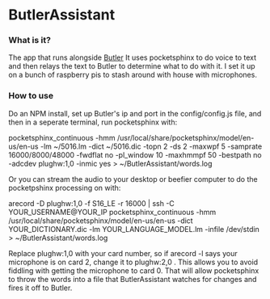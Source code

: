# ButlerAssistant

<h3>What is it?</h3>
<p>The app that runs alongside <a href="https://github.com/mingram8/Butler">Butler</a> It uses pocketsphinx to do voice to text and then relays the text to Butler to determine what to do with it. I set it up on a bunch of raspberry pis to stash around with house with microphones.</p>

<h3>How to use</h3>

<p>Do an NPM install, set up Butler's ip and port in the config/config.js file, and then in a seperate terminal, run pocketsphinx with:</p>

<p>pocketsphinx_continuous -hmm /usr/local/share/pocketsphinx/model/en-us/en-us -lm ~/5016.lm -dict ~/5016.dic -topn 2 -ds 2 -maxwpf 5 -samprate 16000/8000/48000 -fwdflat no -pl_window 10 -maxhmmpf 50 -bestpath no -adcdev plughw:1,0 -inmic yes > ~/ButlerAssistant/words.log</p>

<p>Or you can stream the audio to your desktop or beefier computer to do the pocketpshinx processing on with:</p>

<p>arecord -D plughw:1,0 -f S16_LE -r 16000 | ssh -C YOUR_USERNAME@YOUR_IP pocketsphinx_continuous -hmm /usr/local/share/pocketsphinx/model/en-us/en-us -dict YOUR_DICTIONARY.dic -lm YOUR_LANGUAGE_MODEL.lm -infile /dev/stdin > ~/ButlerAssistant/words.log</p>

<p>Replace plughw:1,0 with your card number, so if arecord -l says your microphone is on card 2, change it to plughw:2,0 . This allows you to avoid fiddling with getting the microphone to card 0. That will allow pocketsphinx to throw the words into a file that ButlerAssistant watches for changes and fires it off to Butler.</p>

